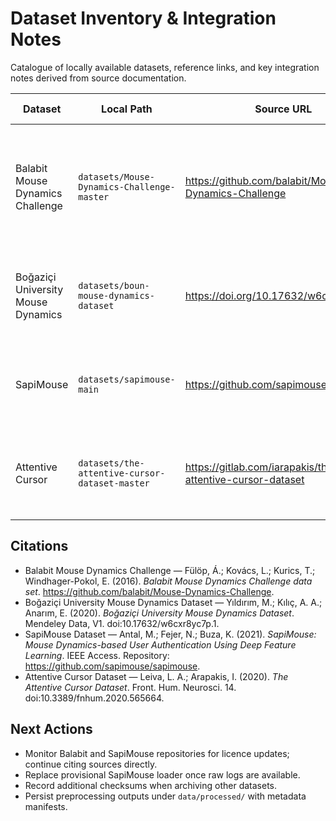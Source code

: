 # Dataset Inventory & Integration Notes

Catalogue of locally available datasets, reference links, and key integration notes derived from source documentation.

| Dataset | Local Path | Source URL | Licence | Schema Highlights | Integration Notes |
|---------|------------|------------|---------|-------------------|-------------------|
| Balabit Mouse Dynamics Challenge | `datasets/Mouse-Dynamics-Challenge-master` | https://github.com/balabit/Mouse-Dynamics-Challenge | No explicit licence; cite repository | Session CSV columns: `record timestamp`, `client timestamp`, `button`, `state`, `x`, `y`. Training/test split by user folders; `public_labels.csv` annotates subset of test. | Remote desktop capture; timestamps relative to session start. Test folders mix other users for attack simulation—keep folder user IDs. Buttons encoded as bitmask. Citation: Fülöp, Á.; Kovács, L.; Kurics, T.; Windhager-Pokol, E. (2016). |
| Boğaziçi University Mouse Dynamics | `datasets/boun-mouse-dynamics-dataset` | https://doi.org/10.17632/w6cxr8yc7p.1 | CC BY 4.0 | Seven variables captured by continuous logger; per-user directories with training, internal, external subsets. | Columns include client timestamp, coordinates, button, state, window title. Loader in `src/data/bogazici_loader.py`. Raw archive checksum recorded in `data/raw/bogazici/checksums.txt` (sha256 `5684d5b89e24a850e663a94224f46090b696b9983efa3620b82fca6cb3291c5d`). Citation: Yıldırım, M.; Kılıç, A. A.; Anarım, E. (2020). |
| SapiMouse | `datasets/sapimouse-main` | https://github.com/sapimouse/sapimouse | No explicit licence; cite repository/paper | Raw logs ideally `[timestamp, button, state, x, y]` but this repo ships processed ABS Δx/Δy blocks. | Current loader (`src/data/sapimouse_loader.py`) handles processed CSVs as provisional input (emits synthetic timestamps). Replace with raw log parsing once official data added. Citation: Antal, M.; Fejer, N.; Buza, K. (2021). |
| Attentive Cursor | `datasets/the-attentive-cursor-dataset-master` | https://gitlab.com/iarapakis/the-attentive-cursor-dataset | CC BY-NC-SA 4.0 | Event CSV columns: `cursor`, `timestamp`, `xpos`, `ypos`, `event`, `xpath`, `attrs`, `extras`. XML metadata per log. | Loader (`src/data/attentive_loader.py`) reads CSV logs, filters to mouse events, merges ground-truth + participant metadata. Citation: Leiva, L. A.; Arapakis, I. (2020). |

## Citations
- Balabit Mouse Dynamics Challenge — Fülöp, Á.; Kovács, L.; Kurics, T.; Windhager-Pokol, E. (2016). *Balabit Mouse Dynamics Challenge data set*. https://github.com/balabit/Mouse-Dynamics-Challenge.
- Boğaziçi University Mouse Dynamics Dataset — Yıldırım, M.; Kılıç, A. A.; Anarım, E. (2020). *Boğaziçi University Mouse Dynamics Dataset*. Mendeley Data, V1. doi:10.17632/w6cxr8yc7p.1.
- SapiMouse Dataset — Antal, M.; Fejer, N.; Buza, K. (2021). *SapiMouse: Mouse Dynamics-based User Authentication Using Deep Feature Learning*. IEEE Access. Repository: https://github.com/sapimouse/sapimouse.
- Attentive Cursor Dataset — Leiva, L. A.; Arapakis, I. (2020). *The Attentive Cursor Dataset*. Front. Hum. Neurosci. 14. doi:10.3389/fnhum.2020.565664.

## Next Actions
- Monitor Balabit and SapiMouse repositories for licence updates; continue citing sources directly.
- Replace provisional SapiMouse loader once raw logs are available.
- Record additional checksums when archiving other datasets.
- Persist preprocessing outputs under `data/processed/` with metadata manifests.

